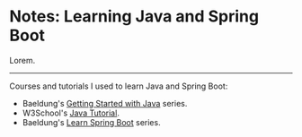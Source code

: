 # Notes: Learning Java and Spring Boot

Lorem.

---

Courses and tutorials I used to learn Java and Spring Boot:

- Baeldung's [Getting Started with Java](https://baeldung.com/get-started-with-java-series) series.
- W3School's [Java Tutorial](https://w3schools.com/java/default.asp).
- Baeldung's [Learn Spring Boot](https://www.baeldung.com/spring-boot) series.

